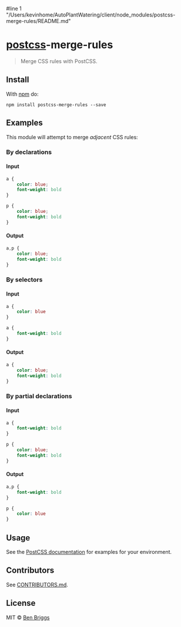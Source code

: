 #line 1 "/Users/kevinhome/AutoPlantWatering/client/node_modules/postcss-merge-rules/README.md"
# [postcss][postcss]-merge-rules

> Merge CSS rules with PostCSS.

## Install

With [npm](https://npmjs.org/package/postcss-merge-rules) do:

```
npm install postcss-merge-rules --save
```

## Examples

This module will attempt to merge *adjacent* CSS rules:

### By declarations

#### Input

```css
a {
    color: blue;
    font-weight: bold
}

p {
    color: blue;
    font-weight: bold
}
```

#### Output

```css
a,p {
    color: blue;
    font-weight: bold
}
```

### By selectors

#### Input

```css
a {
    color: blue
}

a {
    font-weight: bold
}
```

#### Output

```css
a {
    color: blue;
    font-weight: bold
}
```

### By partial declarations

#### Input

```css
a {
    font-weight: bold
}

p {
    color: blue;
    font-weight: bold
}
```

#### Output

```css
a,p {
    font-weight: bold
}

p {
    color: blue
}
```

## Usage

See the [PostCSS documentation](https://github.com/postcss/postcss#usage) for
examples for your environment.

## Contributors

See [CONTRIBUTORS.md](https://github.com/cssnano/cssnano/blob/master/CONTRIBUTORS.md).

## License

MIT © [Ben Briggs](http://beneb.info)

[postcss]: https://github.com/postcss/postcss
